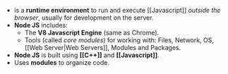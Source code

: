- is a **runtime environment** to run and execute [[Javascript]] *outside the browser*, usually for development on the server.
- **Node JS** includes:
	- The **V8 Javascript Engine** (same as Chrome).
	- Tools (called *core modules*) for working with: Files, Network, OS, [[Web Server|Web Servers]], Modules and Packages.
- **Node JS** is built using **[[C++]]** and **[[Javascript]]**.
- Uses **modules** to organize code.
